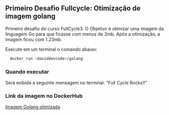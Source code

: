 ## Primeiro Desafio Fullcycle: Otimização de imagem golang

Primeiro desafio do curso FullCycle3. O Objetivo é otimizar uma imagem da linguagem Go 
para que ficasse com menos de 2mb. Após a otimização, a imagem ficou com 1.23mb.

Execute em um terminal o comando abaixo:

```bash
  docker run <daviddevcode>/golang
```
### Quando executar 

Será exibida a seguinte mensagem no terminal: "Full Cycle Rocks!!"

### Link da imagem no DockerHub

[Imagem Golang otimizada](https://hub.docker.com/repository/docker/daviddevcode/golang)

